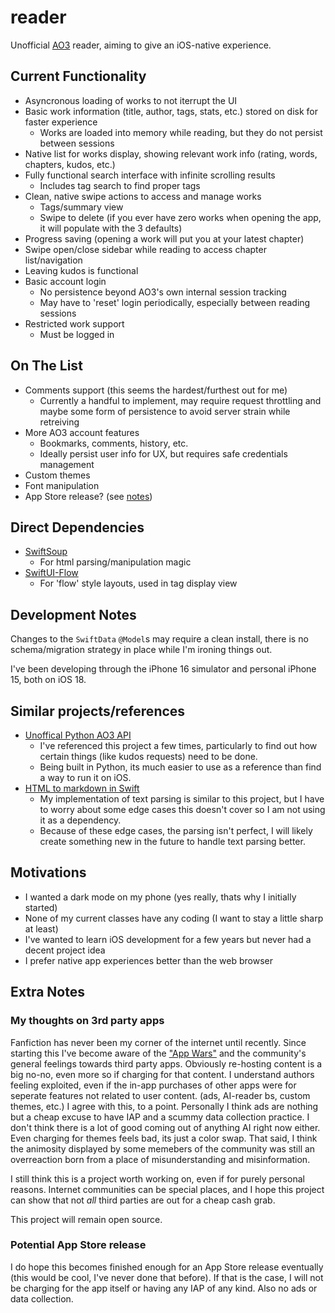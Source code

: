 # reader

Unofficial [AO3](https://archiveofourown.org/) reader, aiming to give an iOS-native experience.

## Current Functionality

- Asyncronous loading of works to not iterrupt the UI
- Basic work information (title, author, tags, stats, etc.) stored on disk for faster experience
    - Works are loaded into memory while reading, but they do not persist between sessions
- Native list for works display, showing relevant work info (rating, words, chapters, kudos, etc.)
- Fully functional search interface with infinite scrolling results
    - Includes tag search to find proper tags
- Clean, native swipe actions to access and manage works
    - Tags/summary view
    - Swipe to delete (if you ever have zero works when opening the app, it will populate with the 3 defaults)
- Progress saving (opening a work will put you at your latest chapter)
- Swipe open/close sidebar while reading to access chapter list/navigation
- Leaving kudos is functional
- Basic account login
    - No persistence beyond AO3's own internal session tracking
    - May have to 'reset' login periodically, especially between reading sessions
- Restricted work support
    - Must be logged in

## On The List

- Comments support (this seems the hardest/furthest out for me)
    - Currently a handful to implement, may require request throttling and maybe some form of persistence to avoid server strain while retreiving
- More AO3 account features
    - Bookmarks, comments, history, etc.
    - Ideally persist user info for UX, but requires safe credentials management
- Custom themes
- Font manipulation
- App Store release? (see [notes](#extra-notes))

## Direct Dependencies

- [SwiftSoup](https://github.com/scinfu/SwiftSoup)
    - For html parsing/manipulation magic
- [SwiftUI-Flow](https://github.com/tevelee/SwiftUI-Flow)
    - For 'flow' style layouts, used in tag display view
    
## Development Notes

Changes to the `SwiftData` `@Model`s may require a clean install, there is no schema/migration strategy in place while I'm ironing things out.

I've been developing through the iPhone 16 simulator and personal iPhone 15, both on iOS 18.

## Similar projects/references

- [Unoffical Python AO3 API](https://github.com/wendytg/ao3_api)
    - I've referenced this project a few times, particularly to find out how certain things (like kudos requests) need to be done.
    - Being built in Python, its much easier to use as a reference than find a way to run it on iOS.
- [HTML to markdown in Swift](https://github.com/ActuallyTaylor/SwiftHTMLToMarkdown)
    - My implementation of text parsing is similar to this project, but I have to worry about some edge cases this doesn't cover so I am not using it as a dependency.
    - Because of these edge cases, the parsing isn't perfect, I will likely create something new in the future to handle text parsing better.
    
## Motivations

- I wanted a dark mode on my phone (yes really, thats why I initially started)
- None of my current classes have any coding (I want to stay a little sharp at least)
- I've wanted to learn iOS development for a few years but never had a decent project idea
- I prefer native app experiences better than the web browser

## Extra Notes

### My thoughts on 3rd party apps

Fanfiction has never been my corner of the internet until recently.
Since starting this I've become aware of the ["App Wars"](https://fanlore.org/wiki/AO3_App_Wars) and the community's general feelings towards third party apps.
Obviously re-hosting content is a big no-no, even more so if charging for that content. I understand authors feeling exploited,
even if the in-app purchases of other apps were for seperate features not related to user content. (ads, AI-reader bs, custom themes, etc.)
I agree with this, to a point. Personally I think ads are nothing but a cheap excuse to have IAP and a scummy data collection practice.
I don't think there is a lot of good coming out of anything AI right now either. Even charging for themes feels bad, its just a color swap.
That said, I think the animosity displayed by some memebers of the community was still an overreaction born from a place of misunderstanding and misinformation.

I still think this is a project worth working on, even if for purely personal reasons.
Internet communities can be special places, and I hope this project can show that not *all* third parties are out for a cheap cash grab.

This project will remain open source.

### Potential App Store release

I do hope this becomes finished enough for an App Store release eventually (this would be cool, I've never done that before).
If that is the case, I will not be charging for the app itself or having any IAP of any kind. Also no ads or data collection.
